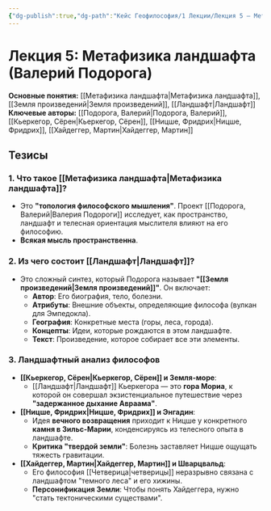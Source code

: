 ```yaml
---
{"dg-publish":true,"dg-path":"Кейс Геофилософия/1 Лекции/Лекция 5 – Метафизика ландшафта","permalink":"/kejs-geofilosofiya/1-lekczii/lekcziya-5-metafizika-landshafta/"}
---
```


# Лекция 5: Метафизика ландшафта (Валерий Подорога)

**Основные понятия:** [[Метафизика ландшафта\|Метафизика ландшафта]], [[Земля произведений\|Земля произведений]], [[Ландшафт\|Ландшафт]]
**Ключевые авторы:** [[Подорога, Валерий\|Подорога, Валерий]], [[Кьеркегор, Сёрен\|Кьеркегор, Сёрен]], [[Ницше, Фридрих\|Ницше, Фридрих]], [[Хайдеггер, Мартин\|Хайдеггер, Мартин]]

## Тезисы

### 1. Что такое [[Метафизика ландшафта\|Метафизика ландшафта]]?
- Это **"топология философского мышления"**. Проект [[Подорога, Валерий\|Валерия Подороги]] исследует, как пространство, ландшафт и телесная ориентация мыслителя влияют на его философию.
- **Всякая мысль пространственна**.

### 2. Из чего состоит [[Ландшафт\|Ландшафт]]?
- Это сложный синтез, который Подорога называет **"[[Земля произведений\|Земля произведений]]"**. Он включает:
    - **Автор**: Его биография, тело, болезни.
    - **Атрибуты**: Внешние объекты, определяющие философа (вулкан для Эмпедокла).
    - **География**: Конкретные места (горы, леса, города).
    - **Концепты**: Идеи, которые рождаются в этом ландшафте.
    - **Текст**: Произведение, которое собирает все эти элементы.

### 3. Ландшафтный анализ философов
- **[[Кьеркегор, Сёрен\|Кьеркегор, Сёрен]] и Земля-море**:
    - [[Ландшафт\|Ландшафт]] Кьеркегора — это **гора Мориа**, к которой он совершал экзистенциальное путешествие через **"задержанное дыхание Авраама"**.
- **[[Ницше, Фридрих\|Ницше, Фридрих]] и Энгадин**:
    - Идея **вечного возвращения** приходит к Ницше у конкретного **камня в Зильс-Марии**, конденсируясь из телесного опыта в ландшафте.
    - **Критика "твердой земли"**: Болезнь заставляет Ницше ощущать тяжесть гравитации.
- **[[Хайдеггер, Мартин\|Хайдеггер, Мартин]] и Шварцвальд**:
    - Его философия [[Четверица\|четверицы]] неразрывно связана с ландшафтом "темного леса" и его хижины.
    - **Персонификация Земли**: Чтобы понять Хайдеггера, нужно "стать тектоническими существами".